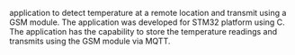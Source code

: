 application to detect temperature at a remote location and transmit using a GSM module.
The application was developed for STM32 platform using C. The application has the capability to store
the temperature readings and transmits using the GSM module via MQTT. 
